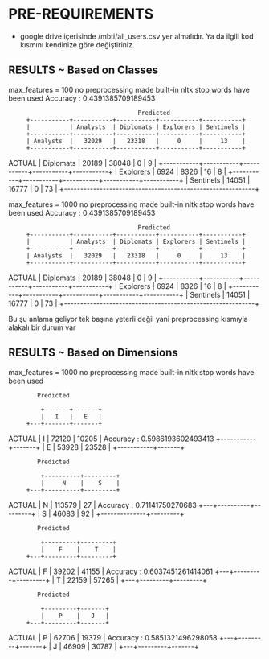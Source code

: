 # PRE-REQUIREMENTS

* google drive içerisinde /mbti/all_users.csv yer almalıdır. Ya da ilgili kod kısmını kendinize göre değiştiriniz.


## RESULTS ~ Based on Classes

max_features = 100
no preprocessing made
built-in nltk stop words have been used
Accuracy : 0.4391385709189453

                                        Predicted 
         +-----------+-----------+-----------+-----------+-----------+
         |           | Analysts  | Diplomats | Explorers | Sentinels |
         +-----------+-----------+-----------+-----------+-----------+
         | Analysts  |   32029   |   23318   |     0     |     13    |
         +-----------+-----------+-----------+-----------+-----------+
ACTUAL   | Diplomats |   20189   |   38048   |     0     |     9     |
         +-----------+-----------+-----------+-----------+-----------+
         | Explorers |   6924    |   8326    |     16    |     8     |
         +-----------+-----------+-----------+-----------+-----------+
         | Sentinels |   14051   |   16777   |     0     |     73    |
         +-----------------------------------------------------------+



max_features = 1000
no preprocessing made
built-in nltk stop words have been used
Accuracy : 0.4391385709189453



                                        Predicted 
         +-----------+-----------+-----------+-----------+-----------+
         |           | Analysts  | Diplomats | Explorers | Sentinels |
         +-----------+-----------+-----------+-----------+-----------+
         | Analysts  |   32029   |   23318   |     0     |     13    |
         +-----------+-----------+-----------+-----------+-----------+
ACTUAL   | Diplomats |   20189   |   38048   |     0     |     9     |
         +-----------+-----------+-----------+-----------+-----------+
         | Explorers |   6924    |   8326    |     16    |     8     |
         +-----------+-----------+-----------+-----------+-----------+
         | Sentinels |   14051   |   16777   |     0     |     73    |
         +-----------------------------------------------------------+



Bu şu anlama geliyor tek başına yeterli değil yani preprocessing
kısmıyla alakalı bir durum var


## RESULTS ~ Based on Dimensions

max_features = 1000
no preprocessing made
built-in nltk stop words have been used

            Predicted                        

             +-------+-------+
             |   I   |   E   |
         +---+-------+-------+
ACTUAL   | I | 72120 | 10205 |              Accuracy : 0.5986193602493413
         +-----------+-------+
         | E | 53928 | 23528 |
         +-----------+-------+
         

            Predicted                        

             +----------+---------+
             |     N    |    S    |
         +---+----------+---------+
ACTUAL   | N |  113579  |    27   |              Accuracy : 0.71141750270683
         +---+----------+---------+
         | S |  46083   |    92   |
         +--------------+---------+


            Predicted                        

             +---------+---------+
             |    F    |    T    |
         +---+---------+---------+
ACTUAL   | F |  39202  |  41155  |              Accuracy : 0.6037451261414061
         +---+---------+---------+
         | T |  22159  |  57265  |
         +---+---------+---------+


            Predicted                        

             +---------+-------+
             |    P    |   J   |
         +---+---------+-------+
ACTUAL   | P |  62706  | 19379 |              Accuracy : 0.5851321496298058
         +---+---------+-------+
         | J |  46909  | 30787 |
         +---+---------+-------+
         
